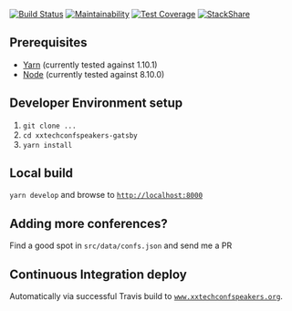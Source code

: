 
[![Build Status](https://travis-ci.org/andeemarks/xxtechconfspeakers-gatsby.svg?branch=master)](https://travis-ci.org/andeemarks/xxtechconfspeakers-gatsby)
[![Maintainability](https://api.codeclimate.com/v1/badges/1d8bcbf0d5b3075e6c56/maintainability)](https://codeclimate.com/github/andeemarks/xxtechconfspeakers-gatsby/maintainability)
[![Test Coverage](https://api.codeclimate.com/v1/badges/1d8bcbf0d5b3075e6c56/test_coverage)](https://codeclimate.com/github/andeemarks/xxtechconfspeakers-gatsby/test_coverage)
[![StackShare](https://img.shields.io/badge/tech-stack-0690fa.svg?style=flat)](https://stackshare.io/andeemarks/xxtechconfspeakers)

## Prerequisites

* [Yarn](https://yarnpkg.com/lang/en/docs/install) (currently tested against 1.10.1)
* [Node](https://nodejs.org/en/download/) (currently tested against 8.10.0)

## Developer Environment setup

1. ```git clone ...```
1. ```cd xxtechconfspeakers-gatsby```
1. ```yarn install```

## Local build

```yarn develop``` and browse to [```http://localhost:8000```](http://localhost:8000)

## Adding more conferences?

Find a good spot in ```src/data/confs.json``` and send me a PR

## Continuous Integration deploy

Automatically via successful Travis build to [```www.xxtechconfspeakers.org```](http://www.xxtechconfspeakers.org).
